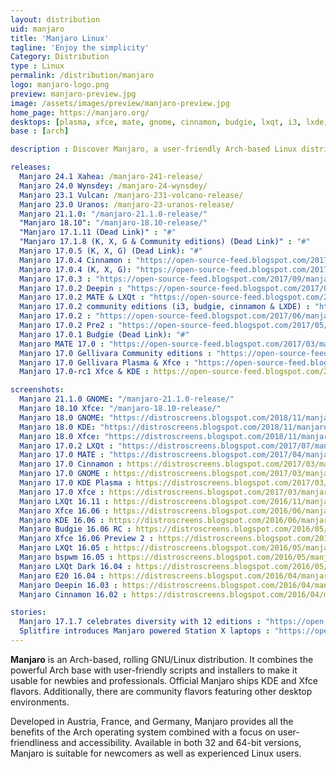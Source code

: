 ```yaml
---
layout: distribution
uid: manjaro
title: 'Manjaro Linux'
tagline: 'Enjoy the simplicity'
Category: Distribution
type : Linux
permalink: /distribution/manjaro
logo: manjaro-logo.png
preview: manjaro-preview.jpg
image: /assets/images/preview/manjaro-preview.jpg
home_page: https://manjaro.org/
desktops: [plasma, xfce, mate, gnome, cinnamon, budgie, lxqt, i3, lxde, awesome, bspwm, deepin, cutefish]
base : [arch]

description : Discover Manjaro, a user-friendly Arch-based Linux distribution perfect for beginners and pros. Learn more about this rolling GNU/Linux OS, featuring easy installers and scripts, and stay updated with latest stories, updates, and screenshots.

releases:
  Manjaro 24.1 Xahea: /manjaro-241-release/
  Manjaro 24.0 Wynsdey: /manjaro-24-wynsdey/
  Manjaro 23.1 Vulcan: /manjaro-231-volcano-release/
  Manjaro 23.0 Uranos: /manjaro-23-uranos-release/
  Manjaro 21.1.0: "/manjaro-21.1.0-release/"
  "Manjaro 18.10": "/manjaro-18.10-release/"
  "Manjaro 17.1.11 (Dead Link)" : "#"
  "Manjaro 17.1.8 (K, X, G & Community editions) (Dead Link)" : "#"
  Manjaro 17.0.5 (K, X, G) (Dead Link): "#"
  Manjaro 17.0.4 Cinnamon : "https://open-source-feed.blogspot.com/2017/09/manjaro-cinnamon-1704-released.html"
  Manjaro 17.0.4 (K, X, G): "https://open-source-feed.blogspot.com/2017/09/manjaro-1704-fixes-issue-with-graphical.html"
  Manjaro 17.0.3 : "https://open-source-feed.blogspot.com/2017/09/manjaro-1703-gellivara-released-gnome.html"
  Manjaro 17.0.2 Deepin : "https://open-source-feed.blogspot.com/2017/07/manjaro-deepin-1702-released-with.html"
  Manjaro 17.0.2 MATE & LXQt : "https://open-source-feed.blogspot.com/2017/07/manjaro-1702-mate-lxqt-community.html"
  Manjaro 17.0.2 community editions (i3, budgie, cinnamon & LXDE) : "https://open-source-feed.blogspot.com/2017/07/manjaro-1702-community-editions.html"
  Manjaro 17.0.2 : "https://open-source-feed.blogspot.com/2017/06/manjaro-1702-released-with-updated.html"
  Manjaro 17.0.2 Pre2 : "https://open-source-feed.blogspot.com/2017/05/manjaro-170-gellivara-gets-another.html"
  Manjaro 17.0.1 Budgie (Dead Link): "#"
  Manjaro MATE 17.0 : "https://open-source-feed.blogspot.com/2017/03/manjaro-mate-170-released-with-mate.html"
  Manjaro 17.0 Gellivara Community editions : "https://open-source-feed.blogspot.com/2017/03/manjaro-170-fringilla-community.html"
  Manjaro 17.0 Gellivara Plasma & Xfce : "https://open-source-feed.blogspot.com/2017/03/manjaro-170-fringilla-plasma-xfce.html"
  Manjaro 17.0-rc1 Xfce & KDE : https://open-source-feed.blogspot.com/2017/02/manjaro-170-rc1-xfce-kde-flavors.html

screenshots:
  Manjaro 21.1.0 GNOME: "/manjaro-21.1.0-release/"
  Manjaro 18.10 Xfce: "/manjaro-18.10-release/"
  Manjaro 18.0 GNOME: "https://distroscreens.blogspot.com/2018/11/manjaro-180-illyria-gnome-edition.html"
  Manjaro 18.0 KDE: "https://distroscreens.blogspot.com/2018/11/manjaro-180-illyria-kde-plasma-edition.html"
  Manjaro 18.0 Xfce: "https://distroscreens.blogspot.com/2018/11/manjaro-180-illyria-xfce-edition.html"
  Manjaro 17.0.2 LXQt : "https://distroscreens.blogspot.com/2017/07/manjaro-lxqt-1702-screenshots.html"
  Manjaro 17.0 MATE : "https://distroscreens.blogspot.com/2017/04/manjaro-mate-170-screenshots.html"
  Manjaro 17.0 Cinnamon : https://distroscreens.blogspot.com/2017/03/manjaro-170-gellivara-cinnamon.html
  Manjaro 17.0 GNOME : https://distroscreens.blogspot.com/2017/03/manjaro-170-gellivara-gnome-screenshots.html
  Manjaro 17.0 KDE Plasma : https://distroscreens.blogspot.com/2017/03/manjaro-170-gellivara-plasma-edition.html
  Manjaro 17.0 Xfce : https://distroscreens.blogspot.com/2017/03/manjaro-170-fringilla-xfce-edition.html
  Manjaro LXQt 16.11 : https://distroscreens.blogspot.com/2016/11/manjaro-lxqt-edition-1611-screenshots.html
  Manjaro Xfce 16.06 : https://distroscreens.blogspot.com/2016/06/manjaro-1606-xfce-screenshots.html
  Manjaro KDE 16.06 : https://distroscreens.blogspot.com/2016/06/manjaro-1606-kde-daniella-screenshots.html 
  Manjaro Budgie 16.06 RC : https://distroscreens.blogspot.com/2016/05/manjaro-budgie-1606-rc-screenshots.html
  Manjaro Xfce 16.06 Preview 2 : https://distroscreens.blogspot.com/2016/04/manjaro-xfce-1606-daniella-preview-2.html
  Manjaro LXQt 16.05 : https://distroscreens.blogspot.com/2016/05/manjaro-lxqt-1605-ice-screenshots.html
  Manjaro bspwm 16.05 : https://distroscreens.blogspot.com/2016/05/manjaro-bspwm-1605-screenshots.html
  Manjaro LXQt Dark 16.04 : https://distroscreens.blogspot.com/2016/05/manjaro-lxqt-dark-1604-screenshots.html
  Manjaro E20 16.04 : https://distroscreens.blogspot.com/2016/04/manjaro-e20-1604-screenshots.html
  Manjaro Deepin 16.03 : https://distroscreens.blogspot.com/2016/04/manjaro-deepin-1603-screenshots.html
  Manjaro Cinnamon 16.02 : https://distroscreens.blogspot.com/2016/04/manjaro-cinnamon-1602-screenshots.html

stories:
  Manjaro 17.1.7 celebrates diversity with 12 editions : "https://open-source-feed.blogspot.com/2018/04/manjaro-1717-celebrates-diversity-with.html"
  Splitfire introduces Manjaro powered Station X laptops : "https://open-source-feed.blogspot.com/2017/09/station-x-introduces-manjaro-powered.html"
---
```


**Manjaro** is an Arch-based, rolling GNU/Linux distribution. It combines the powerful Arch base with user-friendly scripts and installers to make it usable for newbies and professionals. Official Manjaro ships KDE and Xfce flavors. Additionally, there are community flavors featuring other desktop environments.

Developed in Austria, France, and Germany, Manjaro provides all the benefits of the Arch operating system combined with a focus on user-friendliness and accessibility. Available in both 32 and 64-bit versions, Manjaro is suitable for newcomers as well as experienced Linux users.
